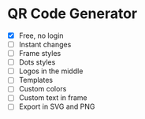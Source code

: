 # QR Code Generator

- [x] Free, no login
- [ ] Instant changes
- [ ] Frame styles
- [ ] Dots styles
- [ ] Logos in the middle
- [ ] Templates
- [ ] Custom colors
- [ ] Custom text in frame
- [ ] Export in SVG and PNG

